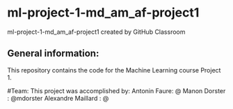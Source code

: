 # ml-project-1-md_am_af-project1
ml-project-1-md_am_af-project1 created by GitHub Classroom

## General information:
This repository contains the code for the Machine Learning course Project 1.

#Team:
This project was accomplished by:
Antonin Faure: @
Manon Dorster : @mdorster
Alexandre Maillard : @

##
